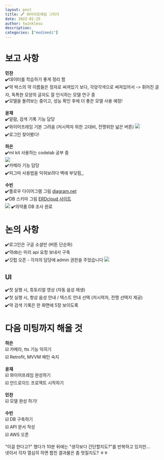 ```yaml
---
layout: post
title: 🖍️ 와이어프레임 그리기
date: 2022-01-25
author: twinklesu
description:
categories: ["medimedi"]
---
```


# 보고 사항
**민찬**  
✔️데이터를 학습하기 좋게 정리 함  
✔️약 박스의 약 이름들은 정자로 써져있기 보다, 각양각색으로 써져있어서 -> 휘어진 글자, 독특한 모양의 글자도 잘 인식하는 모델 연구 중  
✔️모델을 돌려보는 중이고, 성능 확인 후에 더 좋은 모델 사용 예정!

**윤재**  
✔️알람, 검색 기록 기능 담당  
✔️와이어프레임 기본 그려옴  (저시력자 위한 고대비, 전맹위한 넓은 버튼)
![](https://images.velog.io/images/twinklesu914/post/2cb64e01-e380-4afc-8ade-388d400e8541/image.png)  
✔️로그인 찾아봤다!

**하은**  
✔️ml kit 사용하는 codelab 공부 중  
![](https://images.velog.io/images/twinklesu914/post/2cbc15be-3017-4768-98b5-e77610411806/image.png)  
✔️카메라 기능 담당  
✔️피그마 사용법을 익혀보려다 벽에 부딪힘,,  

**수빈**  
✔️플로우 다이어그램 그림 [diagram.net](https://www.diagrams.net/)   
✔️DB 스키마 그림 [ERDcloud 사이트](https://www.erdcloud.com/)  
    ![](https://images.velog.io/images/twinklesu914/post/20e2be97-3b96-4a66-9a3f-2aa70126b39f/image.png)
✔️의약품 DB 조사 완료  

# 논의 사항
✔️로그인은 구글 소셜만 (버튼 단순화)  
✔️약db는 미리 api 요청 보내서 구축  
✔️깃헙 오픈 - 각자의 담당에 admin 권한을 주었습니다
![](https://images.velog.io/images/twinklesu914/post/4f05bf5b-8a37-4e7c-9fbb-d87e953520e5/image.png)

## UI
✔️첫 실행 시, 튜토리얼 영상 (자동 음성 재생)  
✔️첫 실행 시, 항상 음성 안내 / 텍스트 안내 선택 (저시력자, 전맹 선택지 제공)  
✔️약 검색 기록은 한 화면에 5장 보이도록  

# 다음 미팅까지 해올 것

**하은**  
☑️ 카메라, tts 기능 익히기  
☑️ Retrofit, MVVM 패턴 숙지

**윤재**  
☑️ 와이어프레임 완성하기  
☑️ 안드로이드 프로젝트 시작하기

**민찬**  
☑️ 모델 완성 하기!  
  
**수빈**  
☑️ DB 구축하기  
☑️ API 문서 작성  
☑️ AWS 오픈  

"이걸 한다고?" 했다가 10분 뒤에는 "생각보다 간단할지도?"를 반복하고 있지만...  
넷이서 각자 열심히 하면 합친 결과물은 좀 멋질지도? ㅎㅎ